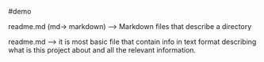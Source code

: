 

#demo

readme.md (md-> markdown) --> Markdown files that describe a directory

readme.md --> it is most basic file that contain info in text format describing what is this project about and all the relevant information.
